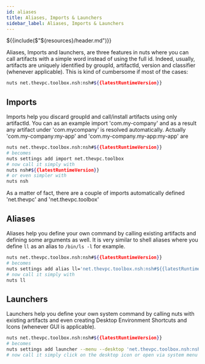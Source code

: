 ```yaml
---
id: aliases
title: Aliases, Imports & Launchers
sidebar_label: Aliases, Imports & Launchers
---
```


${{include($"${resources}/header.md")}}

Aliases, Imports and launchers, are three features in nuts where you can call artifacts with a simple word instead of using the full id. Indeed, usually, artifacts are uniquely identified by groupId, artifactId, version and classifier (whenever applicable). This is kind of cumbersome if most of the cases:

```bash
nuts net.thevpc.toolbox.nsh:nsh#${{latestRuntimeVersion}}
```

## Imports
Imports help you discard groupId and call/install artifacts using only artifactId. You can as an example
import 'com.my-company' and as a result any artifact under 'com.mycompany' is resolved automatically.
Actually 'com.my-company:my-app' and 'com.my-company.my-app:my-app' are

```bash
nuts net.thevpc.toolbox.nsh:nsh#${{latestRuntimeVersion}}
# becomes
nuts settings add import net.thevpc.toolbox
# now call it simply with
nuts nsh#${{latestRuntimeVersion}}
# or even simpler with
nuts nsh
```
As a matter of fact, there are a couple of imports automatically defined 'net.thevpc' and 'net.thevpc.toolbox' 

## Aliases
Aliases help you define your own command by calling existing artifacts and defining some arguments as well. It is very similar to shell aliases where you define `ll` as an alias to `/bin/ls -l` for example.

```bash
nuts net.thevpc.toolbox.nsh:nsh#${{latestRuntimeVersion}}
# becomes
nuts settings add alias ll='net.thevpc.toolbox.nsh:nsh#${{latestRuntimeVersion}} -c ls -l'
# now call it simply with
nuts ll
```

## Launchers
Launchers help you define your own system command by calling nuts with existing artifacts and even creating Desktop Environment Shortcuts and Icons (whenever GUI is applicable). 


```bash
nuts net.thevpc.toolbox.nsh:nsh#${{latestRuntimeVersion}}
# becomes
nuts settings add launcher --menu --desktop 'net.thevpc.toolbox.nsh:nsh#${{latestRuntimeVersion}}'
# now call it simply click on the desktop icon or open via system menu
```
